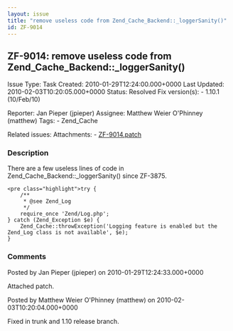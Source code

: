 ```yaml
---
layout: issue
title: "remove useless code from Zend_Cache_Backend::_loggerSanity()"
id: ZF-9014
---
```


ZF-9014: remove useless code from Zend\_Cache\_Backend::\_loggerSanity()
------------------------------------------------------------------------

 Issue Type: Task Created: 2010-01-29T12:24:00.000+0000 Last Updated: 2010-02-03T10:20:05.000+0000 Status: Resolved Fix version(s): - 1.10.1 (10/Feb/10)
 
 Reporter:  Jan Pieper (jpieper)  Assignee:  Matthew Weier O'Phinney (matthew)  Tags: - Zend\_Cache
 
 Related issues: 
 Attachments: - [ZF-9014.patch](/issues/secure/attachment/12694/ZF-9014.patch)
 
### Description

There are a few useless lines of code in Zend\_Cache\_Backend::\_loggerSanity() since ZF-3875.

 
    <pre class="highlight">try {
        /**
         * @see Zend_Log
         */
        require_once 'Zend/Log.php';
    } catch (Zend_Exception $e) {
        Zend_Cache::throwException('Logging feature is enabled but the Zend_Log class is not available', $e);
    }

 

 

### Comments

Posted by Jan Pieper (jpieper) on 2010-01-29T12:24:33.000+0000

Attached patch.

 

 

Posted by Matthew Weier O'Phinney (matthew) on 2010-02-03T10:20:04.000+0000

Fixed in trunk and 1.10 release branch.

 

 